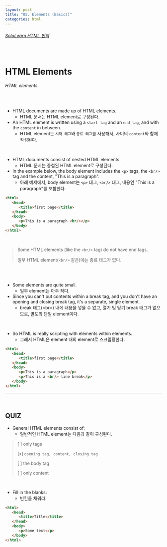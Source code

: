 ```yaml
---
layout: post
title: "05. Elements (Basics)"
categories: html
---
```


###### [SoloLearn HTML 번역](www.sololearn.com)

<br>

# HTML Elements

###### HTML elements

<br>

- HTML documents are made up of HTML elements.
  - HTML 문서는 HTML element로 구성된다.
- An HTML element is written using a `start tag` and an `end tag`, and with the `content` in between.
  - HTML element는 `시작 태그`와 `종료 태그`를 사용해서, 사이의 `content`와 함께 작성된다.

<br>

- HTML documents consist of nested HTML elements.
  - HTML 문서는 중첩된 HTML element로 구성된다.
- In the example below, the body element includes the `<p>` tags, the `<br/>` tag and the content, "This is a paragraph".
  - 아래 예제에서, body element는 `<p>` 태그, `<br/>` 태그, 내용인 "This is a paragraph"를 포함한다.

```html
<html>
   <head>
      <title>first page</title>
   </head>
   <body>
      <p>This is a paragraph <br/></p>
   </body>
</html>
```

<br>

> Some HTML elements (like the `<br/>` tag) do not have end tags.
>
> 일부 HTML element(`<br/>` 같은)에는 종료 태그가 없다.

<br>

<br>

- Some elements are quite small.
  - 일부 element는 아주 작다.
- Since you can't put contents within a break tag, and you don't have an opening and closing break tag, it's a separate, single element.
  - break 태그(\<br>) 내에 내용을 넣을 수 없고, 열기 및 닫기 break 태그가 없으므로, 별도의 단일 element이다.

<br>

- So HTML is really scripting with elements within elements.
  - 그래서 HTML은 element 내의 element로 스크립팅한다.

```html
<html>
   <head>
      <title>first page</title>
   </head>
   <body>
      <p>This is a paragraph</p>
      <p>This is a <br/> line break</p>
   </body>
</html>
```

------

<br>

## QUIZ

- General HTML elements consist of:
  - 일반적인 HTML element는 다음과 같이 구성된다.

> [ ] only tags
>
> [x] `opening tag, content, closing tag`
>
> [ ] the body tag
>
> [ ] only content

<br>

- Fill in the blanks:
  - 빈칸을 채워라.

```html
<html>
   <head>
      <title>Title</title>
   </head>
   <body>
      <p>Some text</p>
   </body>
</html>
```

<br>